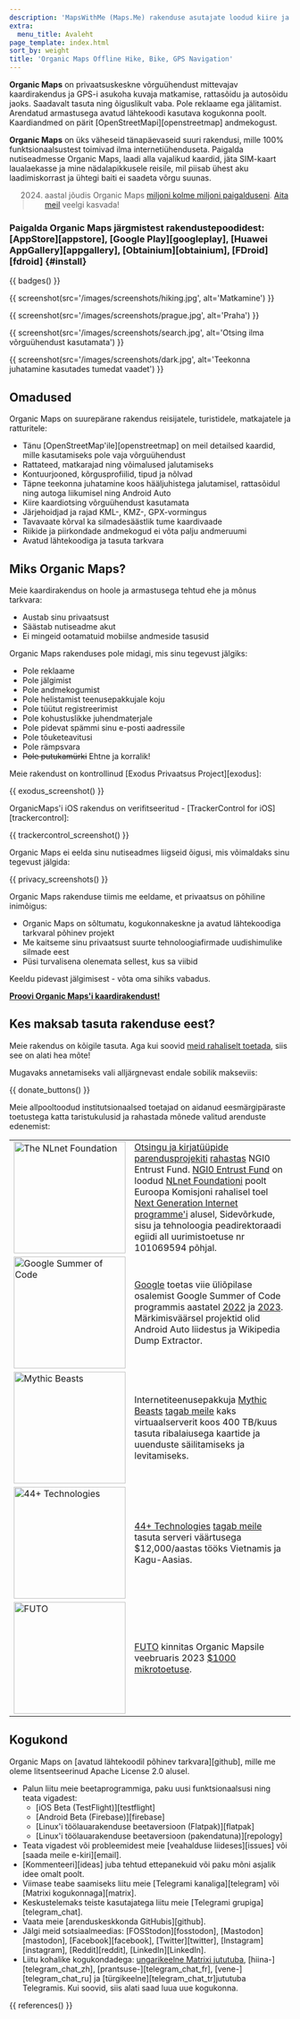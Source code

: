 ```yaml
---
description: 'MapsWithMe (Maps.Me) rakenduse asutajate loodud kiire ja detailne võrguühendust mittevajav kaardilahendus reisijatele, turistidele, autojuhtidele, matkajatele ja ratturitele.'
extra:
  menu_title: Avaleht
page_template: index.html
sort_by: weight
title: 'Organic Maps Offline Hike, Bike, GPS Navigation'
---
```


**Organic Maps** on privaatsuskeskne võrguühendust mittevajav kaardirakendus ja GPS-i asukoha kuvaja matkamise, rattasõidu ja autosõidu jaoks. Saadavalt tasuta ning õiguslikult vaba. Pole reklaame ega jälitamist. Arendatud armastusega avatud lähtekoodi kasutava kogukonna poolt. Kaardiandmed on pärit [OpenStreetMapi][openstreetmap] andmekogust.

**Organic Maps** on üks väheseid tänapäevaseid suuri rakendusi, mille 100% funktsionaalsustest toimivad ilma internetiühenduseta. Paigalda nutiseadmesse Organic Maps, laadi alla vajalikud kaardid, jäta SIM-kaart laualaekasse ja mine nädalapikkusele reisile, mil piisab ühest aku laadimiskorrast ja ühtegi baiti ei saadeta võrgu suunas.

> 2024. aastal jõudis Organic Maps [miljoni kolme miljoni paigalduseni](@/news/2024-12-20/411/index.md). [Aita meil](@/donate/index.md) veelgi kasvada!

### Paigalda Organic Maps järgmistest rakendustepoodidest: [AppStore][appstore], [Google Play][googleplay], [Huawei AppGallery][appgallery], [Obtainium][obtainium], [FDroid][fdroid] {#install}

{{ badges() }}

{{ screenshot(src='/images/screenshots/hiking.jpg', alt='Matkamine') }}

{{ screenshot(src='/images/screenshots/prague.jpg', alt='Praha') }}

{{ screenshot(src='/images/screenshots/search.jpg', alt='Otsing ilma
võrguühendust kasutamata') }}

{{ screenshot(src='/images/screenshots/dark.jpg', alt='Teekonna juhatamine
kasutades tumedat vaadet') }}

## Omadused

Organic Maps on suurepärane rakendus reisijatele, turistidele, matkajatele
ja ratturitele:

- Tänu [OpenStreetMap'ile][openstreetmap] on meil detailsed kaardid, mille
  kasutamiseks pole vaja võrguühendust
- Rattateed, matkarajad ning võimalused jalutamiseks
- Kontuurjooned, kõrgusprofiilid, tipud ja nõlvad
- Täpne teekonna juhatamine koos hääljuhistega jalutamisel, rattasõidul ning
  autoga liikumisel ning Android Auto
- Kiire kaardiotsing võrguühendust kasutamata
- Järjehoidjad ja rajad KML-, KMZ-, GPX-vormingus
- Tavavaate kõrval ka silmadesäästlik tume kaardivaade
- Riikide ja piirkondade andmekogud ei võta palju andmeruumi
- Avatud lähtekoodiga ja tasuta tarkvara

## Miks Organic Maps?

Meie kaardirakendus on hoole ja armastusega tehtud ehe ja mõnus tarkvara:

- Austab sinu privaatsust
- Säästab nutiseadme akut
- Ei mingeid ootamatuid mobiilse andmeside tasusid

Organic Maps rakenduses pole midagi, mis sinu tegevust jälgiks:

- Pole reklaame
- Pole jälgimist
- Pole andmekogumist
- Pole helistamist teenusepakkujale koju
- Pole tüütut registreerimist
- Pole kohustuslikke juhendmaterjale
- Pole pidevat spämmi sinu e-posti aadressile
- Pole tõuketeavitusi
- Pole rämpsvara
- ~~Pole putukamürki~~ Ehtne ja korralik!

Meie rakendust on kontrollinud [Exodus Privaatsus Project][exodus]:

{{ exodus_screenshot() }}

OrganicMaps'i iOS rakendus on verifitseeritud - [TrackerControl for
iOS][trackercontrol]:

{{ trackercontrol_screenshot() }}

Organic Maps ei eelda sinu nutiseadmes liigseid õigusi, mis võimaldaks sinu
tegevust jälgida:

{{ privacy_screenshots() }}

Organic Maps rakenduse tiimis me eeldame, et privaatsus on põhiline
inimõigus:

- Organic Maps on sõltumatu, kogukonnakeskne ja avatud lähtekoodiga
  tarkvaral põhinev projekt
- Me kaitseme sinu privaatsust suurte tehnoloogiafirmade uudishimulike
  silmade eest
- Püsi turvalisena olenemata sellest, kus sa viibid

Keeldu pidevast jälgimisest - võta oma sihiks vabadus.

**[Proovi Organic Maps'i kaardirakendust!](#install)**

## Kes maksab tasuta rakenduse eest?

Meie rakendus on kõigile tasuta. Aga kui soovid [meid rahaliselt
toetada](@/donate/index.md), siis see on alati hea mõte!

Mugavaks annetamiseks vali alljärgnevast endale sobilik makseviis:

{{ donate_buttons() }}

Meie allpooltoodud institutsionaalsed toetajad on aidanud eesmärgipäraste
toetustega katta taristukulusid ja rahastada mõnede valitud arenduste
edenemist:

<table style="border-spacing: 20px">
  <tr>
    <td>
      <a href="https://nlnet.nl/"><img src="{{ base_url() }}/sponsors/nlnet.svg" alt="The NLnet Foundation" width="200px"></a>
    </td>
    <td>
      <a href="https://github.com/organicmaps/organicmaps/milestone/7">Otsingu ja kirjatüüpide parendusprojekiti</a> <a href="https://nlnet.nl/project/OrganicMaps/">rahastas</a> NGI0 Entrust Fund. <a href="https://nlnet.nl/entrust/">NGI0 Entrust Fund</a> on loodud <a href="https://nlnet.nl/">NLnet Foundationi</a> poolt Euroopa Komisjoni rahalisel toel <a href="https://www.ngi.eu/">Next Generation Internet programme'i</a> alusel, Sidevõrkude, sisu ja tehnoloogia peadirektoraadi egiidi all uurimistoetuse nr 101069594 põhjal.
    </td>
  </tr>
  <tr>
    <td>
      <a href="https://summerofcode.withgoogle.com/"><img src="{{ base_url() }}/sponsors/gsoc.svg" alt="Google Summer of Code" width="200px"></a>
    </td>
    <td>
      <a href="https://summerofcode.withgoogle.com/">Google</a> toetas viie üliõpilase osalemist Google Summer of Code programmis aastatel <a href="https://summerofcode.withgoogle.com/programs/2022/organizations/organic-maps">2022</a> ja <a href="https://summerofcode.withgoogle.com/programs/2023/organizations/organic-maps">2023</a>. Märkimisväärsel projektid olid Android Auto liidestus ja Wikipedia Dump Extractor.
    </td>
  </tr>
  <tr>
    <td>
      <a href="https://www.mythic-beasts.com/"><img src="{{ base_url() }}/sponsors/mythic-beasts.png" alt="Mythic Beasts" width="200px"></a>
    </td>
    <td>
      Internetiteenusepakkuja <a href="https://www.mythic-beasts.com/">Mythic Beasts</a> <a href="https://www.mythic-beasts.com/blog/2021/10/06/improving-the-world-bit-by-expensive-bit/">tagab meile</a> kaks virtuaalserverit koos 400 TB/kuus tasuta ribalaiusega kaartide ja uuenduste säilitamiseks ja levitamiseks.
    </td>
  </tr>
  <tr>
    <td>
      <a href="https://44plus.vn"><img src="{{ base_url() }}/sponsors/44plus.svg" alt="44+ Technologies" width="200px"></a>
    </td>
    <td>
      <a href="https://44plus.vn">44+ Technologies</a> <a href="https://44plus.vn/organicmaps">tagab meile </a>tasuta serveri väärtusega $12,000/aastas  tööks Vietnamis ja Kagu-Aasias.
    </td>
  </tr>
  <tr>
    <td>
      <a href="https://futo.org"><img src="{{ base_url() }}/sponsors/futo.svg" alt="FUTO" width="200px"></a>
    </td>
    <td>
      <a href="https://futo.org">FUTO</a> kinnitas Organic Mapsile veebruaris 2023 <a href="https://www.youtube.com/watch?v=fJJclgBHrEw">$1000 mikrotoetuse</a>.
    </td>
  </tr>
</table>

## Kogukond

Organic Maps on [avatud lähtekoodil põhinev tarkvara][github], mille me
oleme litsentseerinud Apache License 2.0 alusel.

- Palun liitu meie beetaprogrammiga, paku uusi funktsionaalsusi ning teata
  vigadest:
  * [iOS Beta (TestFlight)][testflight]
  * [Android Beta (Firebase)][firebase]
  * [Linux'i töölauarakenduse beetaversioon (Flatpak)][flatpak]
  * [Linux'i töölauarakenduse beetaversioon (pakendatuna)][repology]
- Teata vigadest või probleemidest meie [veahalduse liideses][issues] või
  [saada meile e-kiri][email].
- [Kommenteeri][ideas] juba tehtud ettepanekuid või paku mõni asjalik idee
  omalt poolt.
- Viimase teabe saamiseks liitu meie [Telegrami kanaliga][telegram] või
  [Matrixi kogukonnaga][matrix].
- Keskustelemaks teiste kasutajatega liitu meie [Telegrami
  grupiga][telegram_chat].
- Vaata meie [arenduskeskkonda GitHubis][github].
- Jälgi meid sotsiaalmeedias: [FOSStodon][fosstodon], [Mastodon][mastodon],
  [Facebook][facebook], [Twitter][twitter], [Instagram][instagram],
  [Reddit][reddit], [LinkedIn][LinkedIn].
- Liitu kohalike kogukondadega: [ungarikeelne Matrixi
  jututuba](https://matrix.to/#/#organicmapstranslate_hu:matrix.org),
  [hiina-][telegram_chat_zh], [prantsuse-][telegram_chat_fr],
  [vene-][telegram_chat_ru] ja [türgikeelne][telegram_chat_tr]jututuba
  Telegramis. Kui soovid, siis alati saad luua uue kogukonna.

[fork]: https://en.wikipedia.org/wiki/Fork_(software_development)

{{ references() }}

